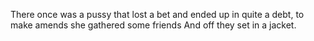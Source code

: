 There once was a pussy that lost a bet
and ended up in quite a debt,
to make amends
she gathered some friends
And off they set in a jacket.